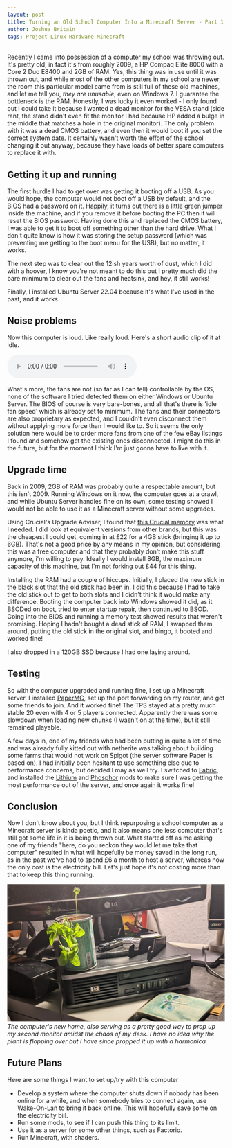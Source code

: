 ```yaml
---
layout: post
title: Turning an Old School Computer Into a Minecraft Server - Part 1
author: Joshua Britain
tags: Project Linux Hardware Minecraft
---
```


Recently I came into possession of a computer my school was throwing out. It's pretty old, in fact it's from roughly 2009, a HP Compaq Elite 8000 with a Core 2 Duo E8400 and 2GB of RAM. Yes, this thing was in use until it was thrown out, and while most of the other computers in my school are newer, the room this particular model came from is still full of these old machines, and let me tell you, *they are unusable*, even on Windows 7. I guarantee the bottleneck is the RAM. Honestly, I was lucky it even worked - I only found out I could take it because I wanted a dead monitor for the VESA stand (side rant, the stand didn't even fit the monitor I had because HP added a bulge in the middle that matches a hole in the original monitor). The only problem with it was a dead CMOS battery, and even then it would boot if you set the correct system date. It certainly wasn't worth the effort of the school changing it out anyway, because they have loads of better spare computers to replace it with.

## Getting it up and running
The first hurdle I had to get over was getting it booting off a USB. As you would hope, the computer would not boot off a USB by default, and the BIOS had a password on it. Happily, it turns out there is a little green jumper inside the machine, and if you remove it before booting the PC then it will reset the BIOS password. Having done this and replaced the CMOS battery, I was able to get it to boot off something other than the hard drive. What I don't quite know is how it was storing the setup password (which was preventing me getting to the boot menu for the USB), but no matter, it works.

The next step was to clear out the 12ish years worth of dust, which I did with a hoover, I know you're not meant to do this but I pretty much did the bare minimum to clear out the fans and heatsink, and hey, it still works!

Finally, I installed Ubuntu Server 22.04 because it's what I've used in the past, and it works.

## Noise problems
Now this computer is loud. Like really loud. Here's a short audio clip of it at idle.

<audio controls>
    <source src="/assets/posts/schoolcomputer/fan.m4a" type="audio/mp4">
</audio>

What's more, the fans are not (so far as I can tell) controllable by the OS, none of the software I tried detected them on either Windows or Ubuntu Server. The BIOS of course is very bare-bones, and all that's there is 'idle fan speed' which is already set to minimum. The fans and their connectors are also proprietary as expected, and I couldn't even disconnect them without applying more force than I would like to. So it seems the only solution here would be to order more fans from one of the few eBay listings I found and somehow get the existing ones disconnected. I might do this in the future, but for the moment I think I'm just gonna have to live with it.

## Upgrade time
Back in 2009, 2GB of RAM was probably quite a respectable amount, but this isn't 2009. Running Windows on it now, the computer goes at a crawl, and while Ubuntu Server handles fine on its own, some testing showed I would not be able to use it as a Minecraft server without some upgrades.

Using Crucial's Upgrade Adviser, I found that [this Crucial memory](https://www.amazon.co.uk/gp/product/B005LDLV6S) was what I needed. I did look at equivalent versions from other brands, but this was the cheapest I could get, coming in at £22 for a 4GB stick (bringing it up to 6GB). That's not a good price by any means in my opinion, but considering this was a free computer and that they probably don't make this stuff anymore, i'm willing to pay. Ideally I would install 8GB, the maximum capacity of this machine, but I'm not forking out £44 for this thing.

Installing the RAM had a couple of hiccups. Initially, I placed the new stick in the black slot that the old stick had been in. I did this because I had to take the old stick out to get to both slots and I didn't think it would make any difference. Booting the computer back into Windows showed it did, as it BSODed on boot, tried to enter startup repair, then continued to BSOD. Going into the BIOS and running a memory test showed results that weren't promising. Hoping I hadn't bought a dead stick of RAM, I swapped them around, putting the old stick in the original slot, and bingo, it booted and worked fine!

I also dropped in a 120GB SSD because I had one laying around.

## Testing

So with the computer upgraded and running fine, I set up a Minecraft server. I installed [PaperMC](https://papermc.io/), set up the port forwarding on my router, and got some friends to join. And it worked fine! The TPS stayed at a pretty much stable 20 even with 4 or 5 players connected. Apparently there was some slowdown when loading new chunks (I wasn't on at the time), but it still remained playable.

A few days in, one of my friends who had been putting in quite a lot of time and was already fully kitted out with netherite was talking about building some farms that would not work on Spigot (the server software Paper is based on). I had initially been hesitant to use something else due to performance concerns, but decided I may as well try. I switched to [Fabric](https://fabricmc.net), and installed the [Lithium](https://www.curseforge.com/minecraft/mc-mods/lithium) and [Phosphor](https://www.curseforge.com/minecraft/mc-mods/phosphor) mods to make sure I was getting the most performance out of the server, and once again it works fine!

## Conclusion

Now I don't know about you, but I think repurposing a school computer as a Minecraft server is kinda poetic, and it also means one less computer that's still got some life in it is being thrown out. What started off as me asking one of my friends "here, do you reckon they would let me take that computer" resulted in what will hopefully be money saved in the long run, as in the past we've had to spend £6 a month to host a server, whereas now the only cost is the electricity bill. Let's just hope it's not costing more than that to keep this thing running.

![The computer](/assets/posts/schoolcomputer/PXL_20220517_224209515.jpg)
*The computer's new home, also serving as a pretty good way to prop up my second monitor amidst the chaos of my desk. I have no idea why the plant is flopping over but I have since propped it up with a harmonica.*

## Future Plans

Here are some things I want to set up/try with this computer

- Develop a system where the computer shuts down if nobody has been online for a while, and when somebody tries to connect again, use Wake-On-Lan to bring it back online. This will hopefully save some on the electricity bill.
- Run some mods, to see if I can push this thing to its limit.
- Use it as a server for some other things, such as Factorio.
- Run Minecraft, with shaders.